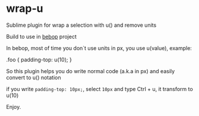 wrap-u
================

Sublime plugin for wrap a selection with u() and remove units

Build to use in [bebop](https://github.com/arthurgouveia/bebop) project

In bebop, most of time you don`t use units in px, you use u(value), example: 

  .foo {
    padding-top: u(10);
  }

So this plugin helps you do write normal code (a.k.a in px) and easily convert to u() notation

if you write `padding-top: 10px;`, select `10px` and type Ctrl + u, it transform to u(10)

Enjoy.
